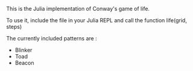 This is the Julia implementation of Conway's game of life. 

To use it, include the file in your Julia REPL and call the function life(grid, steps) 

The currently included patterns are :

* Blinker 
* Toad
* Beacon

